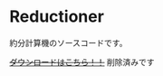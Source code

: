 # Reductioner

約分計算機のソースコードです。

<del><a href="http://bit.ly/rd-app" action="_blank">ダウンロードはこちら！！</a></del>
削除済みです
